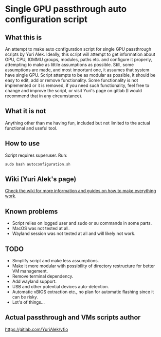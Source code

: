 # Single GPU passthrough auto configuration script

## What this is
An attempt to make auto configuration script for single GPU passthrough scripts by Yuri Alek. Ideally, this script will attempt to get information about GPU, CPU, IOMMU groups, modules, paths etc. and configure it properly, attempting to make as littile assumptions as possible. Still, some assumptions are made, and most important one, it assumes that system have single GPU.
Script attempts to be as modular as possible, it should be easy to edit, add or remove functionality.
Some functionality is not implemented or it is removed, if you need such functionality, feel free to change and improve the script, or visit Yuri's page on gitlab (I would recommend that in any circumstance). 

## What it is not
Anything other than me having fun, included but not limited to the actual functional and useful tool.

## How to use
Script requires superuser.
 Run:
```
sudo bash autoconfiguration.sh
```

## Wiki (Yuri Alek's page)
[Check the wiki for more information and guides on how to make everything work](https://gitlab.com/YuriAlek/vfio/wikis/Home).

## Known problems
- Script relies on logged user and sudo or su commands in some parts.
- MacOS was not tested at all.
- Wayland session was not tested at all and will likely not work.

## TODO
- Simplify script and make less assumptions.
- Make it more modular with possibility of directory restructure for better VM management.
- Remove terminal dependency.
- Add wayland support.
- USB and other potential devices auto-detection.
- Automatic vBIOS extraction etc., no plan for automatic flashing since it can be risky.
- Lot's of things...

## Actual passthrough and VMs scripts author
https://gitlab.com/YuriAlek/vfio
